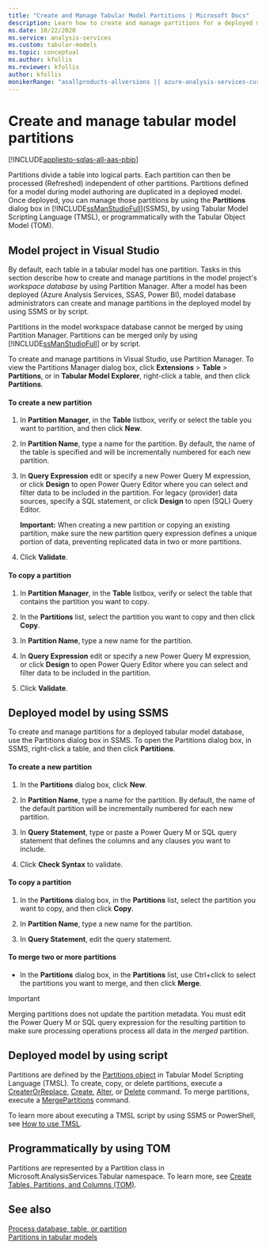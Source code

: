 ```yaml
---
title: "Create and Manage Tabular Model Partitions | Microsoft Docs"
description: Learn how to create and manage partitions for a deployed model. 
ms.date: 10/22/2020
ms.service: analysis-services
ms.custom: tabular-models
ms.topic: conceptual
ms.author: kfollis
ms.reviewer: kfollis
author: kfollis
monikerRange: "asallproducts-allversions || azure-analysis-services-current || power-bi-premium-current || >= sql-analysis-services-2016"
---
```

# Create and manage tabular model partitions

[!INCLUDE[appliesto-sqlas-all-aas-pbip](../includes/appliesto-sqlas-all-aas-pbip.md)]

Partitions divide a table into logical parts. Each partition can then be processed (Refreshed) independent of other partitions. Partitions defined for a model during model authoring are duplicated in a deployed model. Once deployed, you can manage those partitions by using the **Partitions** dialog box in [!INCLUDE[ssManStudioFull](../includes/ssmanstudiofull-md.md)](SSMS), by using Tabular Model Scripting Language (TMSL), or programmatically with the Tabular Object Model (TOM).

## Model project in Visual Studio

By default, each table in a tabular model has one partition. Tasks in this section describe how to create and manage partitions in the model project's *workspace database* by using Partition Manager. After a model has been deployed (Azure Analysis Services, SSAS, Power BI), model database administrators can create and manage partitions in the deployed model by using SSMS or by script.

Partitions in the model workspace database cannot be merged by using Partition Manager. Partitions can be merged only by using [!INCLUDE[ssManStudioFull](../includes/ssmanstudiofull-md.md)] or by script.  

To create and manage partitions in Visual Studio, use Partition Manager. To view the Partitions Manager dialog box, click **Extensions** > **Table** > **Partitions**, or in **Tabular Model Explorer**, right-click a table, and then click **Partitions**.
  
#### To create a new partition
  
1. In **Partition Manager**, in the **Table** listbox, verify or select the table you want to partition, and then click **New**.  
  
1. In **Partition Name**, type a name for the partition. By default, the name of the table is specified and will be incrementally numbered for each new partition.  
  
1. In **Query Expression** edit or specify a new Power Query M expression, or click **Design** to open Power Query Editor where you can select and filter data to be included in the partition. For legacy (provider) data sources, specify a SQL statement, or click **Design** to open (SQL) Query Editor.

    **Important:** When creating a new partition or copying an existing partition, make sure the new partition query expression defines a unique portion of data, preventing replicated data in two or more partitions.

1. Click **Validate**.
  
#### To copy a partition  
  
1. In **Partition Manager**, in the **Table** listbox, verify or select the table that contains the partition you want to copy.  
  
1. In the **Partitions** list, select the partition you want to copy and then click **Copy**.  
  
1. In **Partition Name**, type a new name for the partition.

1. In **Query Expression** edit or specify a new Power Query M expression, or click **Design** to open Power Query Editor where you can select and filter data to be included in the partition.
1. Click **Validate**.

## Deployed model by using SSMS

To create and manage partitions for a deployed tabular model database, use the Partitions dialog box in SSMS. To open the Partitions dialog box, in SSMS, right-click a table, and then click **Partitions**.  
  
#### To create a new partition
  
1. In the **Partitions** dialog box, click **New**.  
  
1. In **Partition Name**, type a name for the partition. By default, the name of the default partition will be incrementally numbered for each new partition.  
  
1. In **Query Statement**, type or paste a Power Query M or SQL query statement that defines the columns and any clauses you want to include.
  
1. Click **Check Syntax** to validate.  
  
#### To copy a partition
  
1. In the **Partitions** dialog box, in the **Partitions** list, select the partition you want to copy, and then click **Copy**.  
  
1. In **Partition Name**, type a new name for the partition.  
  
1. In **Query Statement**, edit the query statement.
  
#### To merge two or more partitions  
  
- In the **Partitions** dialog box, in the **Partitions** list, use Ctrl+click to select the partitions you want to merge, and then click **Merge**.  
  
> [!IMPORTANT]  
> Merging partitions does not update the partition metadata. You must edit the Power Query M or SQL query expression for the resulting partition to make sure processing operations process all data in the *merged* partition.  

## Deployed model by using script

Partitions are defined by the [Partitions object](../tmsl/partitions-object-tmsl.md) in Tabular Model Scripting Language (TMSL). To create, copy, or delete partitions, execute a [CreaterOrReplace](../tmsl/createorreplace-command-tmsl.md), [Create](../tmsl/create-command-tmsl.md), [Alter](../tmsl/alter-command-tmsl.md), or [Delete](../tmsl/delete-command-tmsl.md) command. To merge partitions, execute a [MergePartitions](../tmsl/mergepartitions-command-tmsl.md) command.

To learn more about executing a TMSL script by using SSMS or PowerShell, see [How to use TMSL](../tmsl/tabular-model-scripting-language-tmsl-reference.md#how-to-use-tmsl).

## Programmatically by using TOM

Partitions are represented by a Partition class in Microsoft.AnalysisServices.Tabular namespace. To learn more, see [Create Tables, Partitions, and Columns (TOM)](../tom/create-tables-partitions-and-columns-in-a-tabular-model.md).


## See also  

[Process database, table, or partition](process-database-table-or-partition-analysis-services.md)  
[Partitions in tabular models](partitions-ssas-tabular.md)